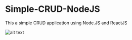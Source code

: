 # Simple-CRUD-NodeJS
This a simple CRUD application using Node.JS and ReactJS

![alt text](https://i.ibb.co/HTZ32wy/Screenshot-2021-04-14-Data-Penduduk.png")
